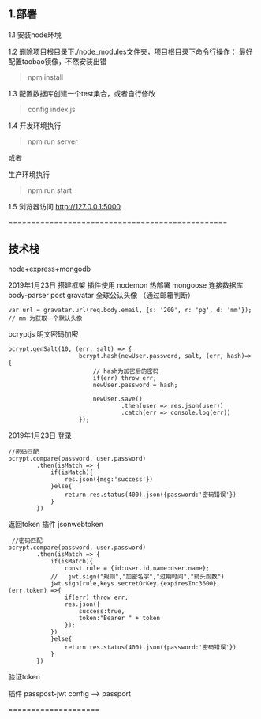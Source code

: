 

## 1.部署

1.1 安装node环境

1.2 删除项目根目录下./node_modules文件夹，项目根目录下命令行操作：
最好配置taobao镜像，不然安装出错
> npm install

1.3 配置数据库创建一个test集合，或者自行修改
> config index.js

1.4 开发环境执行
> npm run server

或者

生产环境执行
> npm run start

1.5 浏览器访问 http://127.0.0.1:5000


================================================
## 技术栈
node+express+mongodb

2019年1月23日
搭建框架
插件使用
nodemon  热部署
mongoose  连接数据库
body-parser  post
gravatar 全球公认头像 （通过邮箱判断） 
```
var url = gravatar.url(req.body.email, {s: '200', r: 'pg', d: 'mm'});
// mm 为获取一个默认头像
```
bcryptjs 明文密码加密 
```
bcrypt.genSalt(10, (err, salt) => {
                    bcrypt.hash(newUser.password, salt, (err, hash)=> {
                        // hash为加密后的密码
                        if(err) throw err;
                        newUser.password = hash;

                        newUser.save()
                                .then(user => res.json(user))
                                .catch(err => console.log(err))
                    });
```
2019年1月23日
登录
```
//密码匹配
bcrypt.compare(password, user.password)
        .then(isMatch => {
            if(isMatch){
                res.json({msg:'success'})
            }else{
                return res.status(400).json({password:'密码错误'}) 
            }
        })
```
返回token
插件 jsonwebtoken

```
 //密码匹配
bcrypt.compare(password, user.password)
        .then(isMatch => {
            if(isMatch){
                const rule = {id:user.id,name:user.name};
            //   jwt.sign("规则","加密名字","过期时间","箭头函数")
            jwt.sign(rule,keys.secretOrKey,{expiresIn:3600},(err,token) =>{
                if(err) throw err;
                res.json({
                    success:true,
                    token:"Bearer " + token
                });
            })
            }else{
                return res.status(400).json({password:'密码错误'}) 
            }
        })
```
验证token

插件 passpost-jwt
config --> passport


====================
